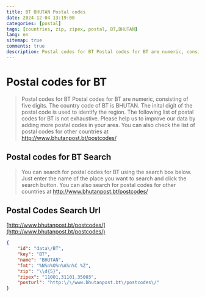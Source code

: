```yaml
---
title: BT BHUTAN Postal codes 
date: 2024-12-04 13:19:00
categories: [postal]
tags: [countries, zip, zipex, postal, BT,BHUTAN]
lang: en
sitemap: true
comments: true
description: Postal codes for BT Postal codes for BT are numeric, consisting of five digits. The country code of BT is BHUTAN. The inital digit of the postal code is used to identify the region. The following list of postal codes for BT is not exhaustive. Please help us to improve our data by adding more postal codes in your area. You can also check the list of postal codes for other countries at http://www.bhutanpost.bt/postcodes/
---
```


# Postal codes for BT
> Postal codes for BT Postal codes for BT are numeric, consisting of five digits. The country code of BT is BHUTAN. The inital digit of the postal code is used to identify the region. The following list of postal codes for BT is not exhaustive. Please help us to improve our data by adding more postal codes in your area. You can also check the list of postal codes for other countries at http://www.bhutanpost.bt/postcodes/

## Postal codes for BT Search 
> You can search for postal codes for BT using the search box below. Just enter the name of the place you want to search and click the search button. You can also search for postal codes for other countries at http://www.bhutanpost.bt/postcodes/

## Postal Codes Search Url

[http://www.bhutanpost.bt/postcodes/](http://www.bhutanpost.bt/postcodes/)
```json
{
    "id": "data\/BT",
    "key": "BT",
    "name": "BHUTAN",
    "fmt": "%N%n%O%n%A%n%C %Z",
    "zip": "\\d{5}",
    "zipex": "11001,31101,35003",
    "posturl": "http:\/\/www.bhutanpost.bt\/postcodes\/"
}
```
